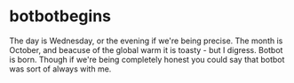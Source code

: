 # botbotbegins
The day is Wednesday, or the evening if we're being precise.
The month is October, and beacuse of the global warm it is toasty - but I digress.
Botbot is born.
Though if we're being completely honest you could say that botbot was sort of always with me.
